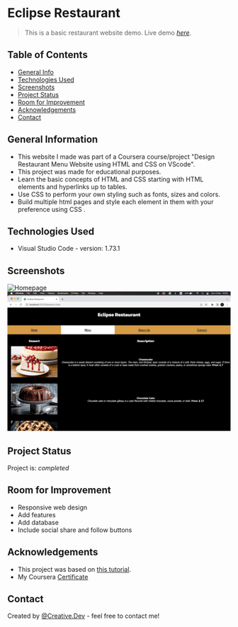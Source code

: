 # Eclipse Restaurant
> This is a basic restaurant website demo.
> Live demo [_here_](https://christelcarbajal.github.io/eclipse-restaurant/).

## Table of Contents
* [General Info](#general-information)
* [Technologies Used](#technologies-used)
* [Screenshots](#screenshots)
* [Project Status](#project-status)
* [Room for Improvement](#room-for-improvement)
* [Acknowledgements](#acknowledgements)
* [Contact](#contact)


## General Information
- This website I made was part of a Coursera course/project "Design Restaurant Menu Website using HTML and CSS on VScode".
- This project was made for educational purposes.
- Learn the basic concepts of HTML and CSS starting with HTML elements and hyperlinks up to tables.
- Use CSS to perform your own styling such as fonts, sizes and colors.
- Build multiple html pages and style each element in them with your preference using CSS .


## Technologies Used
- Visual Studio Code - version: 1.73.1


## Screenshots
![Homepage](./images/home.png)
![Menu page](./images/dessert-page.png)


## Project Status
Project is: _completed_ 

## Room for Improvement
* Responsive web design
* Add features
* Add database 
* Include social share and follow buttons

## Acknowledgements
- This project was based on [this tutorial](https://www.coursera.org/projects/design-restaurant-menu-website-vscode).
- My Coursera [Certificate](https://www.coursera.org/account/accomplishments/verify/N66V4DAZ8TYB)


## Contact
Created by [@Creative.Dev](https://stud.hosted.hr.nl/1011926/portfolio/) - feel free to contact me!
